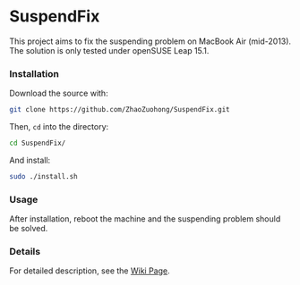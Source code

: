 # SuspendFix

This project aims to fix the suspending problem on MacBook Air (mid-2013). The solution is only tested under openSUSE Leap 15.1.

### Installation

Download the source with:

```bash
git clone https://github.com/ZhaoZuohong/SuspendFix.git
```

Then, `cd` into the directory:

```bash
cd SuspendFix/
```

And install:

```bash
sudo ./install.sh
```

### Usage

After installation, reboot the machine and the suspending problem should be solved.

### Details

For detailed description, see the [Wiki Page](https://github.com/ZhaoZuohong/SuspendFix/wiki).